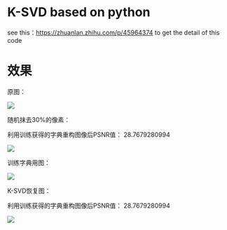 # K-SVD based on python
see this：https://zhuanlan.zhihu.com/p/45964374 to get the detail of this code

 # 效果
 原图：
 
  ![](https://pic4.zhimg.com/80/v2-86b4a423146e07254a439337e3e62663_hd.jpg)
  
  随机抹去30%的像素：
  
  利用训练获得的字典重构图像后PSNR值： 28.7679280994
  
  ![](https://pic4.zhimg.com/80/v2-eb893bc960f506b6c39c4297dba316ff_hd.jpg)
  
  
  训练字典用图：
  
  ![](https://pic1.zhimg.com/80/v2-72e231ba67c7159c8edc75fede0f0c10_hd.jpg)
  
  
  K-SVD恢复图：
  
  利用训练获得的字典重构图像后PSNR值： 28.7679280994
  
  ![](https://pic2.zhimg.com/80/v2-d3b627a096fdf38006714479a7a041b5_hd.jpg)
  
  
